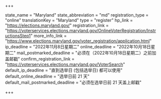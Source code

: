+++

state_name = "Maryland"
state_abbreviation = "md"
registration_type = "online"
translationKey = "Maryland"
type = "register"
hp_link = "https://elections.maryland.gov/"
registration_link = "https://voterservices.elections.maryland.gov/OnlineVoterRegistration/InstructionsStep1"
more_info_link = "https://www.elections.maryland.gov/voter_registration/application.html"
ip_deadline = "2022年11月8日星期二"
online_deadline = "2022年10月18日星期二"
mail_postmarked_deadline = "必须在（2022年10月18日星期二）之前加盖邮戳"
confirm_registration_link = "https://voterservices.elections.maryland.gov/VoterSearch"
default_ip_deadline = "直到选举日 (包括选举日) 都可以使用"
default_online_deadline = "选举日前 21 天"
default_mail_postmarked_deadline = "必须在选举日前 21 天盖上邮戳"

+++